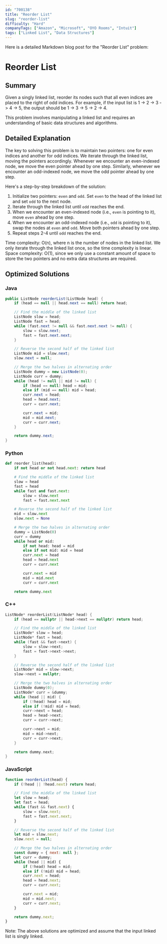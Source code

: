 ```yaml
---
id: "700138"
title: "Reorder List"
slug: "reorder-list"
difficulty: "Hard"
companyTags: ["Amazon", "Microsoft", "OYO Rooms", "Intuit"]
tags: ["Linked List", "Data Structures"]
---
```


Here is a detailed Markdown blog post for the "Reorder List" problem:

# Reorder List
## Summary
Given a singly linked list, reorder its nodes such that all even indices are placed to the right of odd indices. For example, if the input list is 1 -> 2 -> 3 -> 4 -> 5, the output should be 1 -> 3 -> 5 -> 2 -> 4.

This problem involves manipulating a linked list and requires an understanding of basic data structures and algorithms.

## Detailed Explanation
The key to solving this problem is to maintain two pointers: one for even indices and another for odd indices. We iterate through the linked list, moving the pointers accordingly. Whenever we encounter an even-indexed node, we move the even pointer ahead by one step. Similarly, whenever we encounter an odd-indexed node, we move the odd pointer ahead by one step.

Here's a step-by-step breakdown of the solution:

1. Initialize two pointers: `even` and `odd`. Set `even` to the head of the linked list and set `odd` to the next node.
2. Iterate through the linked list until `odd` reaches the end.
3. When we encounter an even-indexed node (i.e., `even` is pointing to it), move `even` ahead by one step.
4. When we encounter an odd-indexed node (i.e., `odd` is pointing to it), swap the nodes at `even` and `odd`. Move both pointers ahead by one step.
5. Repeat steps 2-4 until `odd` reaches the end.

Time complexity: O(n), where n is the number of nodes in the linked list. We only iterate through the linked list once, so the time complexity is linear.
Space complexity: O(1), since we only use a constant amount of space to store the two pointers and no extra data structures are required.

## Optimized Solutions
### Java
```java
public ListNode reorderList(ListNode head) {
    if (head == null || head.next == null) return head;

    // Find the middle of the linked list
    ListNode slow = head;
    ListNode fast = head;
    while (fast.next != null && fast.next.next != null) {
        slow = slow.next;
        fast = fast.next.next;
    }

    // Reverse the second half of the linked list
    ListNode mid = slow.next;
    slow.next = null;

    // Merge the two halves in alternating order
    ListNode dummy = new ListNode(0);
    ListNode curr = dummy;
    while (head != null || mid != null) {
        if (head == null) head = mid;
        else if (mid == null) mid = head;
        curr.next = head;
        head = head.next;
        curr = curr.next;

        curr.next = mid;
        mid = mid.next;
        curr = curr.next;
    }

    return dummy.next;
}
```
### Python
```python
def reorder_list(head):
    if not head or not head.next: return head

    # Find the middle of the linked list
    slow = head
    fast = head
    while fast and fast.next:
        slow = slow.next
        fast = fast.next.next

    # Reverse the second half of the linked list
    mid = slow.next
    slow.next = None

    # Merge the two halves in alternating order
    dummy = ListNode(0)
    curr = dummy
    while head or mid:
        if not head: head = mid
        else if not mid: mid = head
        curr.next = head
        head = head.next
        curr = curr.next

        curr.next = mid
        mid = mid.next
        curr = curr.next

    return dummy.next
```
### C++
```cpp
ListNode* reorderList(ListNode* head) {
    if (head == nullptr || head->next == nullptr) return head;

    // Find the middle of the linked list
    ListNode* slow = head;
    ListNode* fast = head;
    while (fast && fast->next) {
        slow = slow->next;
        fast = fast->next->next;
    }

    // Reverse the second half of the linked list
    ListNode* mid = slow->next;
    slow->next = nullptr;

    // Merge the two halves in alternating order
    ListNode dummy(0);
    ListNode* curr = &dummy;
    while (head || mid) {
        if (!head) head = mid;
        else if (!mid) mid = head;
        curr->next = head;
        head = head->next;
        curr = curr->next;

        curr->next = mid;
        mid = mid->next;
        curr = curr->next;
    }

    return dummy.next;
}
```
### JavaScript
```javascript
function reorderList(head) {
    if (!head || !head.next) return head;

    // Find the middle of the linked list
    let slow = head;
    let fast = head;
    while (fast && fast.next) {
        slow = slow.next;
        fast = fast.next.next;
    }

    // Reverse the second half of the linked list
    let mid = slow.next;
    slow.next = null;

    // Merge the two halves in alternating order
    const dummy = { next: null };
    let curr = dummy;
    while (head || mid) {
        if (!head) head = mid;
        else if (!mid) mid = head;
        curr.next = head;
        head = head.next;
        curr = curr.next;

        curr.next = mid;
        mid = mid.next;
        curr = curr.next;
    }

    return dummy.next;
}
```
Note: The above solutions are optimized and assume that the input linked list is singly linked.